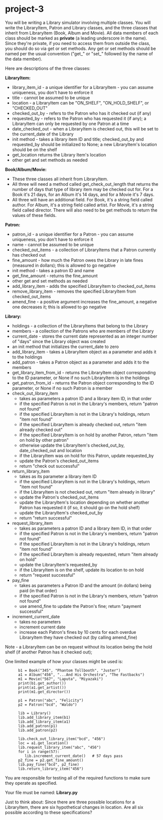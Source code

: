 # project-3

You will be writing a Library simulator involving multiple classes.  You will write the LibraryItem, Patron and Library classes, and the three classes that inherit from LibraryItem (Book, Album and Movie).  All data members of each class should be marked as **private** (a leading underscore in the name).  Since they're private, if you need to access them from outside the class, you should do so via get or set methods.  Any get or set methods should be named per the usual convention ("get_" or "set_" followed by the name of the data member).

Here are descriptions of the three classes:

**LibraryItem:**
* library_item_id - a unique identifier for a LibraryItem - you can assume uniqueness, you don't have to enforce it
* title - cannot be assumed to be unique
* location - a LibraryItem can be "ON_SHELF", "ON_HOLD_SHELF", or "CHECKED_OUT"
* checked_out_by - refers to the Patron who has it checked out (if any)
* requested_by - refers to the Patron who has requested it (if any); a LibraryItem can only be requested by one Patron at a time
* date_checked_out - when a LibraryItem is checked out, this will be set to the current_date of the Library
* init method - takes a library item ID and title; checked_out_by and requested_by should be initialized to None; a new LibraryItem's location should be on the shelf
* get_location returns the Library Item's location
* other get and set methods as needed
 
**Book/Album/Movie:**
* These three classes all inherit from LibraryItem.
* All three will need a method called get_check_out_length that returns the number of days that type of library item may be checked out for.  For a Book it's 21 days, for an Album it's 14 days, and for a Movie it's 7 days.
* All three will have an additional field.  For Book, it's a string field called author.  For Album, it's a string field called artist.  For Movie, it's a string field called director.  There will also need to be get methods to return the values of these fields.
 
**Patron:**
* patron_id - a unique identifier for a Patron - you can assume uniqueness, you don't have to enforce it
* name - cannot be assumed to be unique
* checked_out_items - a collection of LibraryItems that a Patron currently has checked out
* fine_amount - how much the Patron owes the Library in late fines (measured in dollars); this is allowed to go negative
* init method - takes a patron ID and name
* get_fine_amount - returns the fine_amount
* other get and set methods as needed
* add_library_item - adds the specified LibraryItem to checked_out_items
* remove_library_item - removes the specified LibraryItem from checked_out_items
* amend_fine - a positive argument increases the fine_amount, a negative one decreases it; this is allowed to go negative
 
**Library:**
* holdings - a collection of the LibraryItems that belong to the Library
* members - a collection of the Patrons who are members of the Library
* current_date - stores the current date represented as an integer number of "days" since the Library object was created
* an init method that initializes the current_date to zero
* add_library_item - takes a LibraryItem object as a parameter and adds it to the holdings
* add_patron - takes a Patron object as a parameter and adds it to the members
* get_library_item_from_id - returns the LibraryItem object corresponding to the ID parameter, or None if no such LibraryItem is in the holdings
* get_patron_from_id - returns the Patron object corresponding to the ID parameter, or None if no such Patron is a member
* check_out_library_item
  * takes as parameters a patron ID and a library item ID, in that order
  * if the specified Patron is not in the Library's members, return "patron not found"
  * if the specified LibraryItem is not in the Library's holdings, return "item not found"
  * if the specified LibraryItem is already checked out, return "item already checked out"
  * if the specified LibraryItem is on hold by another Patron, return "item on hold by other patron"
  * otherwise update the LibraryItem's checked_out_by, date_checked_out and location
  * if the LibraryItem was on hold for this Patron, update requested_by
  * update the Patron's checked_out_items
  * return "check out successful"
* return_library_item
  * takes as its parameter a library item ID
  * if the specified LibraryItem is not in the Library's holdings, return "item not found"
  * if the LibraryItem is not checked out, return "item already in library"
  * update the Patron's checked_out_items
  * update the LibraryItem's location depending on whether another Patron has requested it (if so, it should go on the hold shelf)
  * update the LibraryItem's checked_out_by
  * return "return successful"
* request_library_item
  * takes as parameters a patron ID and a library item ID, in that order
  * if the specified Patron is not in the Library's members, return "patron not found"
  * if the specified LibraryItem is not in the Library's holdings, return "item not found"
  * if the specified LibraryItem is already requested, return "item already on hold"
  * update the LibraryItem's requested_by
  * if the LibraryItem is on the shelf, update its location to on hold
  * return "request successful" 
* pay_fine
  * takes as parameters a Patron ID and the amount (in dollars) being paid (in that order)
  * if the specified Patron is not in the Library's members, return "patron not found"
  * use amend_fine to update the Patron's fine; return "payment successful"
* increment_current_date
  * takes no parameters
  * increment current date
  * increase each Patron's fines by 10 cents for each overdue LibraryItem they have checked out (by calling amend_fine)
 
 
Note - a LibraryItem can be on request without its location being the hold shelf (if another Patron has it checked out);


One limited example of how your classes might be used is:
```
      b1 = Book("345", "Phantom Tollbooth", "Juster")
      a1 = Album("456", "...And His Orchestra", "The Fastbacks")
      m1 = Movie("567", "Laputa", "Miyazaki")
      print(b1.get_author())
      print(a1.get_artist())
      print(m1.get_director())
      
      p1 = Patron("abc", "Felicity")
      p2 = Patron("bcd", "Waldo")
      
      lib = Library()
      lib.add_library_item(b1)
      lib.add_library_item(a1)
      lib.add_patron(p1)
      lib.add_patron(p2)
      
      lib.check_out_library_item("bcd", "456")
      loc = a1.get_location()
      lib.request_library_item("abc", "456")
      for i in range(57):
         lib.increment_current_date()   # 57 days pass
      p2_fine = p2.get_fine_amount()
      lib.pay_fine("bcd", p2_fine)
      lib.return_library_item("456")
```
You are responsible for testing all of the required functions to make sure they operate as specified.

 

Your file must be named: **Library.py**

Just to think about: Since there are three possible locations for a LibraryItem, there are six hypothetical changes in location.  Are all six possible according to these specifications?

 
